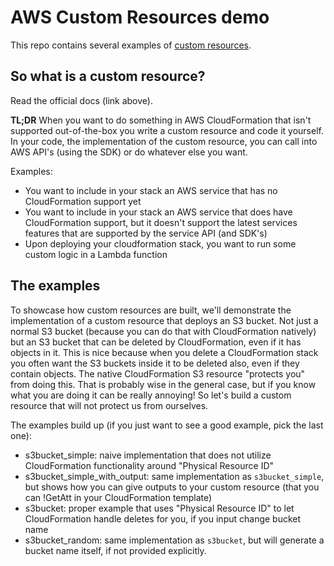 # AWS Custom Resources demo

This repo contains several examples of [custom resources](https://docs.aws.amazon.com/AWSCloudFormation/latest/UserGuide/template-custom-resources.html).

## So what is a custom resource?

Read the official docs (link above).

__TL;DR__ When you want to do something in AWS CloudFormation that isn't supported out-of-the-box you write a custom resource and code it yourself. In your code, the implementation of the custom resource, you can call into AWS API's (using the SDK) or do whatever else you want.

Examples:

- You want to include in your stack an AWS service that has no CloudFormation support yet
- You want to include in your stack an AWS service that does have CloudFormation support, but it doesn't support the latest services features that are supported by the service API (and SDK's)
- Upon deploying your cloudformation stack, you want to run some custom logic in a Lambda function

## The examples

To showcase how custom resources are built, we'll demonstrate the implementation of a custom resource that deploys an S3 bucket. Not just a normal S3 bucket (because you can do that with CloudFormation natively) but an S3 bucket that can be deleted by CloudFormation, even if it has objects in it. This is nice because when you delete a CloudFormation stack you often want the S3 buckets inside it to be deleted also, even if they contain objects. The native CloudFormation S3 resource "protects you" from doing this. That is probably wise in the general case, but if you know what you are doing it can be really annoying! So let's build a custom resource that will not protect us from ourselves.

The examples build up (if you just want to see a good example, pick the last one):

- s3bucket_simple: naive implementation that does not utilize CloudFormation functionality around "Physical Resource ID"
- s3bucket_simple_with_output: same implementation as `s3bucket_simple`, but shows how you can give outputs to your custom resource (that you can !GetAtt in your CloudFormation template)
- s3bucket: proper example that uses "Physical Resource ID" to let CloudFormation handle deletes for you, if you input change bucket name
- s3bucket_random: same implementation as `s3bucket`, but will generate a bucket name itself, if not provided explicitly.

